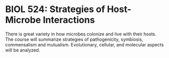 # BIOL 524: Strategies of Host-Microbe Interactions

There is great variety in how microbes colonize and live with their hosts. The course will summarize strategies of pathogenicity, symbiosis, commensalism and mutualism. Evolutionary, cellular, and molecular aspects will be analyzed.